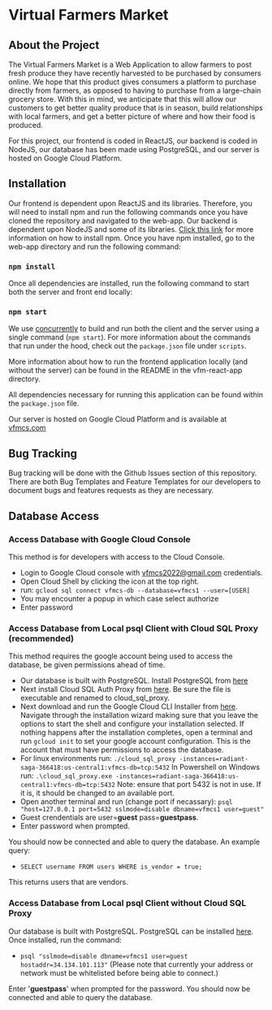 # Virtual Farmers Market
## About the Project
The Virtual Farmers Market is a Web Application to allow farmers to post fresh produce they have recently harvested to be purchased by consumers online. We hope that this product gives consumers a platform to purchase directly from farmers, as opposed to having to purchase from a large-chain grocery store. With this in mind, we anticipate that this will allow our customers to get better quality produce that is in season, build relationships with local farmers, and get a better picture of where and how their food is produced. 

For this project, our frontend is coded in ReactJS, our backend is coded in NodeJS, our database has been made using PostgreSQL, and our server is hosted on Google Cloud Platform. 

## Installation
Our frontend is dependent upon ReactJS and its libraries. Therefore, you will need to install npm and run the following commands once you have cloned the repository and navigated to the web-app. Our backend is dependent upon NodeJS and some of its libraries. [Click this link](https://docs.npmjs.com/downloading-and-installing-node-js-and-npm) for more information on how to install npm. Once you have npm installed, go to the web-app directory and run the following command:

### `npm install`

Once all dependencies are installed, run the following command to start both the server and front end locally:

### `npm start`

We use [concurrently](https://www.npmjs.com/package/concurrently) to build and run both the client and the server using a single command (`npm start`).
For more information about the commands that run under the hood, check out the `package.json` file under `scripts`.

More information about how to run the frontend application locally (and without the server) can be found in the README in the vfm-react-app directory. 

All dependencies necessary for running this application can be found within the `package.json` file.

Our server is hosted on Google Cloud Platform and is available at [vfmcs.com](https://vfmcs.com/)

## Bug Tracking
Bug tracking will be done with the Github Issues section of this repository. There are both Bug Templates and Feature Templates for our developers to document bugs and features requests as they are necessary.

## Database Access
### Access Database with Google Cloud Console
This method is for developers with access to the Cloud Console.
- Login to Google Cloud console with vfmcs2022@gmail.com credentials. 
- Open Cloud Shell by clicking the icon at the top right.
- run: `gcloud sql connect vfmcs-db --database=vfmcs1 --user=[USER]`
- You may encounter a popup in which case select authorize
- Enter password

### Access Database from Local psql Client with Cloud SQL Proxy (recommended)
This method requires the google account being used to access the database, be given permissions ahead of time.
- Our database is built with PostgreSQL. Install PostgreSQL from [here](https://www.postgresql.org/download/)
- Next install Cloud SQL Auth Proxy from [here](https://cloud.google.com/sql/docs/postgres/connect-instance-auth-proxy#install-proxy). Be sure the file is executable and renamed to cloud_sql_proxy.
- Next download and run the Google Cloud CLI Installer from [here](https://dl.google.com/dl/cloudsdk/channels/rapid/GoogleCloudSDKInstaller.exe). Navigate through the installation wizard making sure that you leave the options to start the shell and configure your installation selected. If nothing happens after the installation completes, open a terminal and run `gcloud init` to set your google account configuration. This is the account that must have permissions to access the database.
- For linux environments run: `./cloud_sql_proxy -instances=radiant-saga-366418:us-central1:vfmcs-db=tcp:5432`
In Powershell on Windows run: `.\cloud_sql_proxy.exe -instances=radiant-saga-366418:us-central1:vfmcs-db=tcp:5432`
Note: ensure that port 5432 is not in use. If it is, it should be changed to an available port.
- Open another terminal and run (change port if necassary): `psql "host=127.0.0.1 port=5432 sslmode=disable dbname=vfmcs1 user=guest"`
- Guest crendentials are user=**guest** pass=**guestpass**.
- Enter password when prompted.

You should now be connected and able to query the database. 
An example query:

- `SELECT username FROM users WHERE is_vendor = true;`

This returns users that are vendors.


### Access Database from Local psql Client without Cloud SQL Proxy
Our database is built with PostgreSQL. PostgreSQL can be installed [here](https://www.postgresql.org/download/). Once installed, run the command:
- `psql "sslmode=disable dbname=vfmcs1 user=guest hostaddr=34.134.101.113"`
(Please note that currently your address or network must be whitelisted before being able to connect.)

Enter '**guestpass**' when prompted for the password. You should now be connected and able to query the database.



